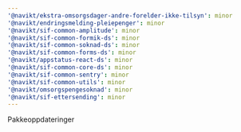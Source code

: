 ```yaml
---
'@navikt/ekstra-omsorgsdager-andre-forelder-ikke-tilsyn': minor
'@navikt/endringsmelding-pleiepenger': minor
'@navikt/sif-common-amplitude': minor
'@navikt/sif-common-formik-ds': minor
'@navikt/sif-common-soknad-ds': minor
'@navikt/sif-common-forms-ds': minor
'@navikt/appstatus-react-ds': minor
'@navikt/sif-common-core-ds': minor
'@navikt/sif-common-sentry': minor
'@navikt/sif-common-utils': minor
'@navikt/omsorgspengesoknad': minor
'@navikt/sif-ettersending': minor
---
```


Pakkeoppdateringer
